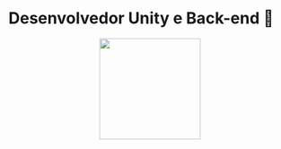 # Desenvolvedor Unity e Back-end 🐸

<div align="center">
  <a href="https://github.com/Manteiga30">
  <img height="180em" src="https://github-readme-stats.vercel.app/api/top-langs/?username=Matrix3003&layout=compact&langs_count=7&theme=dark"/></a>
</div>
